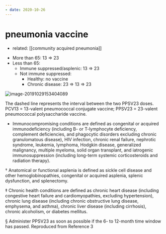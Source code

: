 ```yaml
---
- date: 2020-10-26
---
```


# pneumonia vaccine

- related: [[community acquired pneumonia]]

<!-- pneumonia vaccine which ones to give -->

- More than 65: 13 => 23
- Less than 65:
	- Immune suppressed/asplenic: 13 => 23
	- Not immune suppressed:
		- Healthy: no vaccine
		- Chronic disease: 23 => 13 => 23

![image-20191029153404089](https://photos.thisispiggy.com/file/wikiFiles/image-20191029153404089.png)

The dashed line represents the interval between the two PPSV23 doses. PCV13 = 13-valent pneumococcal conjugate vaccine; PPSV23 = 23-valent  pneumococcal polysaccharide vaccine.

- Immunocompromising  conditions are defined as congenital or acquired immunodeficiency  (including B- or T-lymphocyte deficiency, complement deficiencies, and phagocytic disorders excluding chronic granulomatous disease), HIV  infection, chronic renal failure, nephrotic syndrome, leukemia, lymphoma, Hodgkin disease, generalized malignancy, multiple myeloma, solid organ transplant, and iatrogenic immunosuppression (including  long-term systemic corticosteroids and radiation therapy).

†  Anatomical or functional asplenia is defined as sickle cell disease and  other hemoglobinopathies, congenital or acquired asplenia, splenic  dysfunction, and splenectomy.

‡ Chronic health conditions are  defined as chronic heart disease (including congestive heart failure and cardiomyopathies, excluding hypertension), chronic lung disease  (including chronic obstructive lung disease, emphysema, and asthma),  chronic liver disease (including cirrhosis), chronic alcoholism, or  diabetes mellitus.

§ Administer PPSV23 as soon as possible if the 6- to 12-month time window has passed. Reproduced from Reference 3
